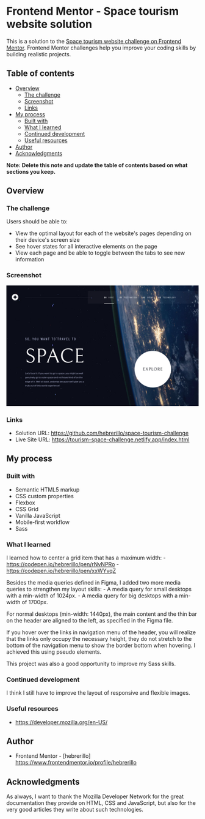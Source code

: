 # Frontend Mentor - Space tourism website solution

This is a solution to the [Space tourism website challenge on Frontend Mentor](https://www.frontendmentor.io/challenges/space-tourism-multipage-website-gRWj1URZ3). Frontend Mentor challenges help you improve your coding skills by building realistic projects. 

## Table of contents

- [Overview](#overview)
  - [The challenge](#the-challenge)
  - [Screenshot](#screenshot)
  - [Links](#links)
- [My process](#my-process)
  - [Built with](#built-with)
  - [What I learned](#what-i-learned)
  - [Continued development](#continued-development)
  - [Useful resources](#useful-resources)
- [Author](#author)
- [Acknowledgments](#acknowledgments)

**Note: Delete this note and update the table of contents based on what sections you keep.**

## Overview

### The challenge

Users should be able to:

- View the optimal layout for each of the website's pages depending on their device's screen size
- See hover states for all interactive elements on the page
- View each page and be able to toggle between the tabs to see new information

### Screenshot

![](./screenshot.png)


### Links

- Solution URL: https://github.com/hebrerillo/space-tourism-challenge
- Live Site URL: https://tourism-space-challenge.netlify.app/index.html

## My process

### Built with

- Semantic HTML5 markup
- CSS custom properties
- Flexbox
- CSS Grid
- Vanilla JavaScript
- Mobile-first workflow
- Sass

### What I learned

I learned how to center a grid item that has a maximum width:
    - https://codepen.io/hebrerillo/pen/rNvNPRo
    - https://codepen.io/hebrerillo/pen/xxWYvqZ

Besides the media queries defined in Figma, I added two more media queries to strengthen my layout skills:
    - A media query for small desktops with a min-width of 1024px.
    - A media query for big desktops with a min-width of 1700px.
    
For normal desktops (min-width: 1440px), the main content and the thin bar on the header are aligned to the left, as specified in the Figma file.

If you hover over the links in navigation menu of the header, you will realize that the links only occupy the necessary height, they do not stretch to the bottom of the navigation menu to show the border bottom when hovering. I achieved this using pseudo elements.

This project was also a good opportunity to improve my Sass skills.

### Continued development

I think I still have to improve the layout of responsive and flexible images.


### Useful resources

- https://developer.mozilla.org/en-US/


## Author

- Frontend Mentor - [hebrerillo] https://www.frontendmentor.io/profile/hebrerillo 


## Acknowledgments

As always, I want to thank the Mozilla Developer Network for the great documentation they provide on HTML, CSS and JavaScript, but also for the very good articles they write about such technologies.
